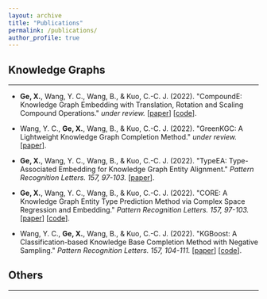```yaml
---
layout: archive
title: "Publications"
permalink: /publications/
author_profile: true
---
```


## Knowledge Graphs
___

* **Ge, X.**, Wang, Y. C., Wang, B., & Kuo, C.-C. J. (2022). "CompoundE: Knowledge Graph Embedding with Translation, Rotation and Scaling Compound Operations." <i> under review. </i> [<a href="https://arxiv.org/abs/2207.05324">paper</a>] [<a href="https://github.com/hughxiouge/CompoundE">code</a>].

* Wang, Y. C., **Ge, X.**, Wang, B., & Kuo, C.-C. J. (2022). "GreenKGC: A Lightweight Knowledge Graph Completion Method." <i> under review. </i> [<a href="https://arxiv.org/abs/2208.09137">paper</a>].

* **Ge, X.**, Wang, Y. C., Wang, B., & Kuo, C.-C. J. (2022). "TypeEA: Type-Associated Embedding for Knowledge Graph Entity Alignment." <i> Pattern Recognition Letters. 157, 97-103.</i> [<a href="https://hughxiouge.github.io/files/TypeEA.pdf">paper</a>].

* **Ge, X.**, Wang, Y. C., Wang, B., & Kuo, C.-C. J. (2022). "CORE: A Knowledge Graph Entity Type Prediction Method via Complex Space Regression and Embedding." <i> Pattern Recognition Letters. 157, 97-103.</i> [<a href="https://www.sciencedirect.com/science/article/abs/pii/S0167865522000897">paper</a>] [<a href="https://github.com/hughxiouge/CORE">code</a>].

* Wang, Y. C., **Ge, X.**, Wang, B., & Kuo, C.-C. J. (2022). "KGBoost: A Classification-based Knowledge Base Completion Method with Negative Sampling." <i> Pattern Recognition Letters. 157, 104-111. </i> [<a href="https://www.sciencedirect.com/science/article/abs/pii/S0167865522000939">paper</a>] [<a href="https://github.com/yunchengwang/KGBoost-KGC">code</a>].

## Others
___